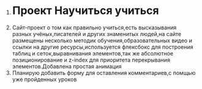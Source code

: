 1. # Проект Научиться учиться  
2. Сайт-проект о том как правильно учиться,есть высказывания разных учёных,писателей и других знаменитых людей,на сайте размещены несколько методик обучения,образовательных видео и ссылки на другие ресурсы,используется флексбокс для построения таблиц и сеток,выравнивания элементов,так же абсолютное позиционирование и z-index для приоритета перекрывания элементов.Добавлена простая анимация
3. Планирую добавить форму для оставления комментариев,с помщью уже пройденных уроков